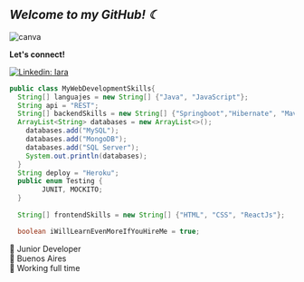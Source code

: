<h2><em> Welcome to my GitHub! ☾  </em></h2>

![canva](https://user-images.githubusercontent.com/59573205/110562710-c8a71480-8128-11eb-8cb9-37f58eca8503.png)

**Let's connect!** 

[![Linkedin: Iara](https://img.shields.io/badge/-Iara-blue?style=flat-square&logo=Linkedin&logoColor=white&link=https://www.linkedin.com/in/iararoldan/)](https://www.linkedin.com/in/iararoldan/)

```java 
public class MyWebDevelopmentSkills{
  String[] languajes = new String[] {"Java", "JavaScript"}; 
  String api = "REST";
  String[] backendSkills = new String[] {"Springboot","Hibernate", "Maven", "Spring Security", "JSON Web Token"};
  ArrayList<String> databases = new ArrayList<>();
    databases.add("MySQL");
    databases.add("MongoDB");
    databases.add("SQL Server");
    System.out.println(databases);
  }
  String deploy = "Heroku"; 
  public enum Testing {
        JUNIT, MOCKITO;
  }
  
  String[] frontendSkills = new String[] {"HTML", "CSS", "ReactJs"};

  boolean iWillLearnEvenMoreIfYouHireMe = true; 

```
🔮 Junior Developer<br>
🏡 Buenos Aires<br>
📡 Working full time <br>
